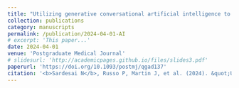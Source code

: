```yaml
---
title: "Utilizing generative conversational artificial intelligence to create simulated patient encounters: a pilot study for anaesthesia training"
collection: publications
category: manuscripts
permalink: /publication/2024-04-01-AI
# excerpt: 'This paper...'
date: 2024-04-01
venue: 'Postgraduate Medical Journal'
# slidesurl: 'http://academicpages.github.io/files/slides3.pdf'
paperurl: 'https://doi.org/10.1093/postmj/qgad137'
citation: '<b>Sardesai N</b>, Russo P, Martin J, et al. (2024). &quot;Utilizing generative conversational artificial intelligence to create simulated patient encounters: a pilot study for anaesthesia training.&quot; <i>Postgraduate Medical Journal</i>. 100(1182).'
---
```

